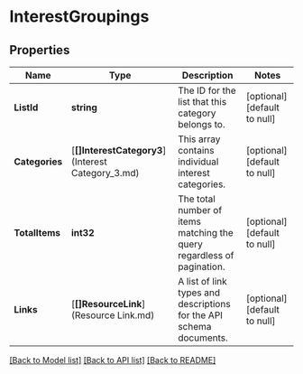 # InterestGroupings

## Properties
Name | Type | Description | Notes
------------ | ------------- | ------------- | -------------
**ListId** | **string** | The ID for the list that this category belongs to. | [optional] [default to null]
**Categories** | [**[]InterestCategory3**](Interest Category_3.md) | This array contains individual interest categories. | [optional] [default to null]
**TotalItems** | **int32** | The total number of items matching the query regardless of pagination. | [optional] [default to null]
**Links** | [**[]ResourceLink**](Resource Link.md) | A list of link types and descriptions for the API schema documents. | [optional] [default to null]

[[Back to Model list]](../README.md#documentation-for-models) [[Back to API list]](../README.md#documentation-for-api-endpoints) [[Back to README]](../README.md)


